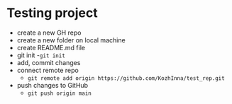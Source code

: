 # Testing project

- create a new GH repo
- create a new folder on local machine
- create README.md file
- git init -`git init`
- add, commit changes
- connect remote repo
  - `git remote add origin https://github.com/KozhInna/test_rep.git`
- push changes to GitHub
  - `git push origin main`
